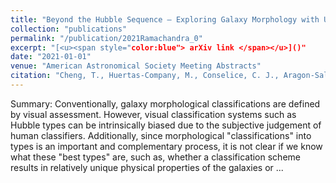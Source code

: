 ```yaml
---
title: "Beyond the Hubble Sequence — Exploring Galaxy Morphology with Unsupervised Machine Learning"
collection: "publications"
permalink: "/publication/2021Ramachandra_0"
excerpt: "[<u><span style="color:blue"> arXiv link </span></u>]()"
date: "2021-01-01"
venue: "American Astronomical Society Meeting Abstracts"
citation: "Cheng, T., Huertas-Company, M., Conselice, C. J., Aragon-Salamanca, A., Robertson, B. E., Ramachandra, N.; Beyond the Hubble Sequence — Exploring Galaxy Morphology with Unsupervised Machine Learning, American Astronomical Society Meeting Abstracts, Volume 238, 2021"
---
```



Summary: Conventionally, galaxy morphological classifications are defined by visual assessment. However, visual classification systems such as Hubble types can be intrinsically biased due to the subjective judgement of human classifiers. Additionally, since morphological "classifications" into types is an important and complementary process, it is not clear if we know what these "best types" are, such as, whether a classification scheme results in relatively unique physical properties of the galaxies or ...